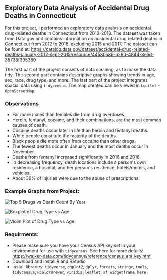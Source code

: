 ## Exploratory Data Analysis of Accidental Drug Deaths in Connecticut
For this project, I performed an exploratory data analysis on accidental drug-related deaths in Connecticut from 2012-2018. The dataset was taken from Data.gov and contains information on accidental drug related deaths in Connecticut from 2012 to 2018, excluding 2015 and 2017. The dataset can be found at: https://catalog.data.gov/dataset/accidental-drug-related-deaths-january-2012-sept-2015/resource/44580a89-a260-4844-8ead-35736f395389

The first part of the project consists of data cleaning, as to make the data tidy. The second part contains descriptive graphs showing trends in age, sex, race, drug type, and more. The last part of the project integrates spacial data using `tidycensus`. The map created can be viewed in `Leaflet` - `OpenStreetMap`. 

### Observations

* Far more males than females die from drug overdoses.
* Heroin, fentanyl, cocaine, and their combinations, are the most common causes of death.
* Cocaine deaths occur later in life than heroin and fentanyl deaths. 
* White people constitute the majority of the deaths.
* Black people die more often from cocaine than other drugs.
* The fewest deaths occur in January and the most deaths occur in November.
* Deaths from fentanyl increased significantly in 2016 and 2018.
* In decreasing frequency, death locations include a person's own residence, a hospital, another person's residence, hotels/motels, and vehicles.
* About 36% of injuries were due to the abuse of prescriptions.

### Example Graphs from Project:
![Top 5 Drugs vs Death Count By Year](https://github.com/AleahGoldstein/EDA_AccidentalDrugDeaths_Connecticut/blob/master/main_files/figure-html/unnamed-chunk-30-1.png)

![Boxplot of Drug Type vs Age](https://github.com/AleahGoldstein/EDA_AccidentalDrugDeaths_Connecticut/blob/master/main_files/figure-html/unnamed-chunk-22-1.png)

![Violin Plot of Drug Type vs Age](https://github.com/AleahGoldstein/EDA_AccidentalDrugDeaths_Connecticut/blob/master/main_files/figure-html/unnamed-chunk-23-1.png)

### Requirments:
* Please make sure you have your Census API key set in your environment for use with `tidycensus`. See here for more details: https://walker-data.com/tidycensus/reference/census_api_key.html
* Download and install R and RStudio
* Install libraries: `tidyverse`, `ggplot2`, `dplyr`, `forcats`, `stringr`, `tools`, `tidycensus`, `RColorBrewer`, `viridis`, `leaflet`, `sf`, `widgetframe`, `here`

